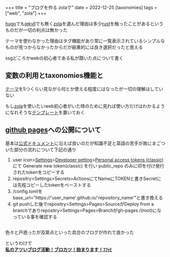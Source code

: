 +++
title = "ブログを作る zolaで"
date = 2022-12-25
[taxonomies]
tags = ["web", "zola"]
+++

[hugo](https://gohugo.io/)でも[jekyll](http://jekyllrb-ja.github.io/)でも無く[zola](https://www.getzola.org/)を選んだ理由は多少[rust](https://www.rust-lang.org/ja)を触ったことがあるというものだが一切の利点は無かった

テーマを使わなかった理由はタグ機能があり常に一覧表示されているシンプルなものが見つからなかったからだが結果的には良き選択だったと思える

ssgどころかwebの初心者である私が躓いた点について書く

## 変数の利用とtaxonomies機能と
[テーマ](https://www.getzola.org/themes/)を5つくらい見ながら何とか使える程度にはなったが一切の理解はしていない

もし[zola](https://www.getzola.org/)を使いたいweb初心者がいた時のために見れば使い方だけはわかるようになれそうな[テンプレート](https://github.com/natsuka-sili/zola-test)を置いておく

## [github pages](https://docs.github.com/ja/pages/getting-started-with-github-pages/about-github-pages)への公開について
基本は[公式ドキュメント](https://www.getzola.org/documentation/deployment/github-pages/)に沿えば良いのだが知識不足と英語の苦手が故にまごついた部分の流れについて下記の通り
1. user icon>[Settings](https://github.com/settings/profile)>[Developer setting](https://github.com/settings/apps)>[Personal access tokens (classic)](https://github.com/settings/tokens)にて Generate new token(classic) を行い public_repo のみに印を付け発行されたtokenをコピーする
1. repositry>Settings>Secrets>ActionsにてNameにTOKENと書きSecretには先程コピーしたtokenをペーストする
1. /config.tomlをbase_url="https://'user_name'.github.io/'repository_name'"と書き換える
1. git pushした後でrepositry>Settings>Pages>SourceがDeploy from a branchでありrepositry>Settings>Pages>Branchがgh-pages /(root)になっている事を確認する

## 
色々と戸惑ったが及第点といった具合のブログが作れて良かった

というわけで\
[**私のアツいブログ活動！ブロカツ！始まります！ﾌﾌｯﾋ**](https://dic.nicovideo.jp/a/%E3%83%95%E3%83%95%E3%83%83%E3%83%92)